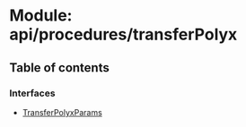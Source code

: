 # Module: api/procedures/transferPolyx

## Table of contents

### Interfaces

- [TransferPolyxParams](../wiki/api.procedures.transferPolyx.TransferPolyxParams)
